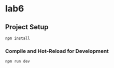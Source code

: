 # lab6

## Project Setup

```sh
npm install
```

### Compile and Hot-Reload for Development

```sh
npm run dev
```
